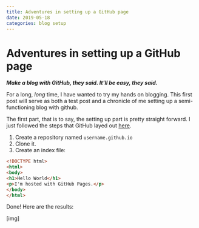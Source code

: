 ```yaml
---
title: Adventures in setting up a GitHub page
date: 2019-05-18
categories: blog setup
---
```


# Adventures in setting up a GitHub page

***Make a blog with GitHub, they said. It'll be easy, they said.***

For a long, *long* time, I have wanted to try my hands on blogging. This first post will serve as both a test post and a chronicle of me setting up a semi-functioning blog with github.

The first part, that is to say, the setting up part is pretty straight forward. I just followed the steps that GitHub layed out [here](https://pages.github.com/).

1. Create a repository named `username.github.io`
2. Clone it.
3. Create an index file:

```html
<!DOCTYPE html>
<html>
<body>
<h1>Hello World</h1>
<p>I'm hosted with GitHub Pages.</p>
</body>
</html>
```

Done! Here are the results:

[img]



